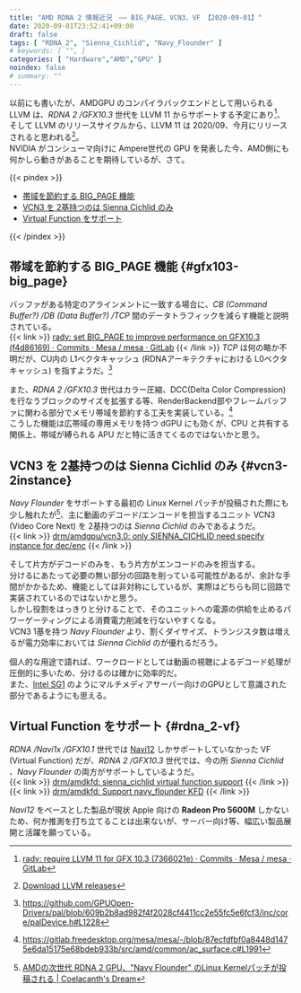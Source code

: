 ```yaml
---
title: "AMD RDNA 2 情報近況　―― BIG_PAGE、VCN3、VF 【2020-09-01】"
date: 2020-09-01T23:52:41+09:00
draft: false
tags: [ "RDNA_2", "Sienna_Cichlid", "Navy_Flounder" ]
# keywords: [ "", ]
categories: [ "Hardware","AMD","GPU" ]
noindex: false
# summary: ""
---
```


以前にも書いたが、AMDGPU のコンパイラバックエンドとして用いられる LLVM は、*RDNA 2 /GFX10.3* 世代を LLVM 11 からサポートする予定にあり[^gfx103-llvm11]、そして LLVM のリリースサイクルから、LLVM 11 は 2020/09、今月にリリースされると思われる[^llvm-release-cycle]。  
NVIDIA がコンシューマ向けに Ampere世代の GPU を発表した今、AMD側にも何かしら動きがあることを期待しているが、さて。  

[^gfx103-llvm11]: [radv: require LLVM 11 for GFX 10.3 (7366021e) · Commits · Mesa / mesa · GitLab](https://gitlab.freedesktop.org/mesa/mesa/-/commit/7366021e3854532837dc5c569bc8a24bb023c11b?merge_request_iid=5389)
[^llvm-release-cycle]: [Download LLVM releases](https://releases.llvm.org/)

{{< pindex >}}

 * [帯域を節約する BIG_PAGE 機能](#gfx103-big_page)
 * [VCN3 を 2基持つのは Sienna Cichlid のみ](#vcn3-2instance)
 * [Virtual Function をサポート](#rdna_2-vf)

{{< /pindex >}}

<!--

[drm/amdgpu: invoke req full access early enough](https://cgit.freedesktop.org/~agd5f/linux/commit/drivers/gpu/drm/amd?h=amd-staging-drm-next&id=4907c53764d18585debbcd1ddb5aaa744c1b4bdf)

[drm/amdgpu: force pa_sc_tile_steering_override to 0 for navy_flounder](https://cgit.freedesktop.org/~agd5f/linux/commit/drivers/gpu/drm/amd?h=amd-staging-drm-next&id=bc9c0e723a184f190bcbe9519032b5fb69642f5b)

-->

## 帯域を節約する BIG_PAGE 機能 {#gfx103-big_page}

バッファがある特定のアラインメントに一致する場合に、*CB (Command Buffer?) /DB (Data Buffer?) /TCP* 間のデータトラフィックを減らす機能と説明されている。  
{{< link >}} [radv: set BIG_PAGE to improve performance on GFX10.3 (f4d86169) · Commits · Mesa / mesa · GitLab](https://gitlab.freedesktop.org/mesa/mesa/-/commit/f4d861696dfb11dc2b6242a683a13238981f705f?merge_request_iid=6482) {{< /link >}}
*TCP* は何の略か不明だが、CU内の L1ベクタキャッシュ (RDNAアーキテクチャにおける L0ベクタキャッシュ) を指すようだ。[^tcp-l1cache]

[^tcp-l1cache]: <https://github.com/GPUOpen-Drivers/pal/blob/609b2b8ad982f4f2028cf4411cc2e55fc5e6fcf3/inc/core/palDevice.h#L1228>

また、*RDNA 2 /GFX10.3* 世代はカラー圧縮、DCC(Delta Color Compression) を行なうブロックのサイズを拡張する等、RenderBackend部やフレームバッファに関わる部分でメモリ帯域を節約する工夫を実装している。[^gfx103-dcc]  
こうした機能は広帯域の専用メモリを持つ dGPU にも効くが、CPU と共有する関係上、帯域が縛られる APU だと特に活きてくるのではないかと思う。  

[^gfx103-dcc]: <https://gitlab.freedesktop.org/mesa/mesa/-/blob/87ecfdfbf0a8448d1475e6da15175e68bdeb933b/src/amd/common/ac_surface.c#L1991>

## VCN3 を 2基持つのは Sienna Cichlid のみ {#vcn3-2instance}

*Navy Flounder* をサポートする最初の Linux Kernel パッチが投稿された際にも少し触れたが[^navy-vcn3-1]、主に動画のデコード/エンコードを担当するユニット VCN3 (Video Core Next) を 2基持つのは *Sienna Cichlid* のみであるようだ。  
{{< link >}} [drm/amdgpu/vcn3.0: only SIENNA_CICHLID need specify instance for dec/enc](https://cgit.freedesktop.org/~agd5f/linux/commit/drivers/gpu/drm/amd?h=amd-staging-drm-next&id=86f2ed2b14b35b32fb956e58b3e0723b3f687c6c) {{< /link >}}

[^navy-vcn3-1]: [AMDの次世代 RDNA 2 GPU、"Navy Flounder" のLinux Kernelパッチが投稿される | Coelacanth's Dream](/posts/2020/07/15/amd-next-gen-gpu-navy_flounder/#1インスタンスの-vcn3)

そして片方がデコードのみを、もう片方がエンコードのみを担当する。  
分けるにあたって必要の無い部分の回路を削っている可能性があるが、余計な手間がかかるため、機能としては非対称にしているが、実際はどちらも同じ回路で実装されているのではないかと思う。  
しかし役割をはっきりと分けることで、そのユニットへの電源の供給を止めるパワーゲーティングによる消費電力削減を行ないやすくなる。  
VCN3 1基を持つ *Navy Flounder* より、割くダイサイズ、トランジスタ数は増えるが電力効率においては *Sienna Cichlid* のが優れるだろう。  

個人的な用途で語れば、ワークロードとしては動画の視聴によるデコード処理が圧倒的に多いため、分けるのは確かに効率的だ。  
また、[Intel SG1](/tags/sg1) のようにマルチメディアサーバー向けのGPUとして意識された部分であるようにも思える。  

## Virtual Function をサポート {#rdna_2-vf}
*RDNA /Navi1x /GFX10.1* 世代では [Navi12](/tags/navi12) しかサポートしていなかった VF (Virtual Function) だが、*RDNA 2 /GFX10.3* 世代では、今の所 *Sienna Cichlid* 、*Navy Flounder* の両方がサポートしているようだ。  
{{< link >}} [drm/amdkfd: sienna_cichlid virtual function support](https://cgit.freedesktop.org/~agd5f/linux/commit/drivers/gpu/drm/amd?h=amd-staging-drm-next&id=9110b6c1cbcd98a39134273f321691d7729dd72a) {{< /link >}}
{{< link >}} [drm/amdkfd: Support navy_flounder KFD](https://cgit.freedesktop.org/~agd5f/linux/commit/drivers/gpu/drm/amd?h=amd-staging-drm-next&id=09bce5fe2cf94765ffdf607411950335f0bc9ba9) {{< /link >}}

*Navi12* をベースとした製品が現状 Apple 向けの **Radeon Pro 5600M** しかないため、何か推測を打ち立てることは出来ないが、サーバー向け等、幅広い製品展開と活躍を願っている。  


